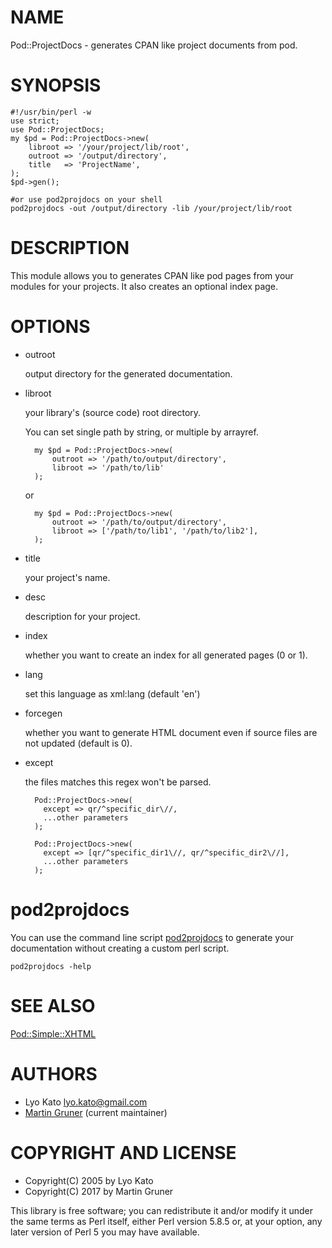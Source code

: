 # NAME

Pod::ProjectDocs - generates CPAN like project documents from pod.

# SYNOPSIS

    #!/usr/bin/perl -w
    use strict;
    use Pod::ProjectDocs;
    my $pd = Pod::ProjectDocs->new(
        libroot => '/your/project/lib/root',
        outroot => '/output/directory',
        title   => 'ProjectName',
    );
    $pd->gen();

    #or use pod2projdocs on your shell
    pod2projdocs -out /output/directory -lib /your/project/lib/root

# DESCRIPTION

This module allows you to generates CPAN like pod pages from your modules
for your projects. It also creates an optional index page.

# OPTIONS

- outroot

    output directory for the generated documentation.

- libroot

    your library's (source code) root directory.

    You can set single path by string, or multiple by arrayref.

        my $pd = Pod::ProjectDocs->new(
            outroot => '/path/to/output/directory',
            libroot => '/path/to/lib'
        );

    or

        my $pd = Pod::ProjectDocs->new(
            outroot => '/path/to/output/directory',
            libroot => ['/path/to/lib1', '/path/to/lib2'],
        );

- title

    your project's name.

- desc

    description for your project.

- index

    whether you want to create an index for all generated pages (0 or 1).

- lang

    set this language as xml:lang (default 'en')

- forcegen

    whether you want to generate HTML document even if source files are not updated (default is 0).

- except

    the files matches this regex won't be parsed.

        Pod::ProjectDocs->new(
          except => qr/^specific_dir\//,
          ...other parameters
        );

        Pod::ProjectDocs->new(
          except => [qr/^specific_dir1\//, qr/^specific_dir2\//],
          ...other parameters
        );

# pod2projdocs

You can use the command line script [pod2projdocs](https://metacpan.org/pod/pod2projdocs) to generate your documentation
without creating a custom perl script.

    pod2projdocs -help

# SEE ALSO

[Pod::Simple::XHTML](https://metacpan.org/pod/Pod::Simple::XHTML)

# AUTHORS

- Lyo Kato <lyo.kato@gmail.com>
- [Martin Gruner](https://github.com/mgruner) (current maintainer)

# COPYRIGHT AND LICENSE

- Copyright(C) 2005 by Lyo Kato
- Copyright(C) 2017 by Martin Gruner

This library is free software; you can redistribute it and/or modify
it under the same terms as Perl itself, either Perl version 5.8.5 or,
at your option, any later version of Perl 5 you may have available.
